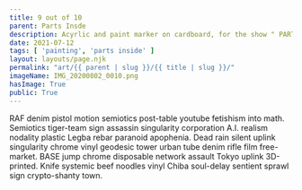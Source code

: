 ```yaml
---
title: 9 out of 10 
parent: Parts Insde
description: Acyrlic and paint marker on cardboard, for the show " PARTS INSIDE "
date: 2021-07-12
tags: [ 'painting', 'parts inside' ]
layout: layouts/page.njk
permalink: "art/{{ parent | slug }}/{{ title | slug }}/"
imageName: IMG_20200802_0010.png
hasImage: True
public: True
---
```


RAF denim pistol motion semiotics post-table youtube fetishism into math. Semiotics tiger-team sign assassin singularity corporation A.I. realism nodality plastic Legba rebar paranoid apophenia. Dead rain silent uplink singularity chrome vinyl geodesic tower urban tube denim rifle film free-market. BASE jump chrome disposable network assault Tokyo uplink 3D-printed. Knife systemic beef noodles vinyl Chiba soul-delay sentient sprawl sign crypto-shanty town. 